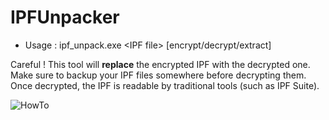 # IPFUnpacker
 - Usage : ipf_unpack.exe \<IPF file\> [encrypt/decrypt/extract]
 
Careful ! This tool will **replace** the encrypted IPF with the decrypted one.  
Make sure to backup your IPF files somewhere before decrypting them.  
Once decrypted, the IPF is readable by traditional tools (such as IPF Suite).  

![HowTo](http://i.imgur.com/UJzXDZN.gif)

